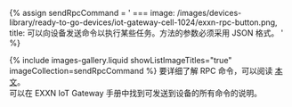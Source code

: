 {% assign sendRpcCommand = '
    ===
        image: /images/devices-library/ready-to-go-devices/iot-gateway-cell-1024/exxn-rpc-button.png,
        title: 可以向设备发送命令以执行某些任务。方法的参数必须采用 JSON 格式。
'
%}

{% include images-gallery.liquid showListImageTitles="true" imageCollection=sendRpcCommand %} 
要详细了解 RPC 命令，可以阅读 [本文](/docs/{{page.docsPrefix}}user-guide/rpc/#server-side-rpc)。  
可以在 EXXN IoT Gateway 手册中找到可发送到设备的所有命令的说明。